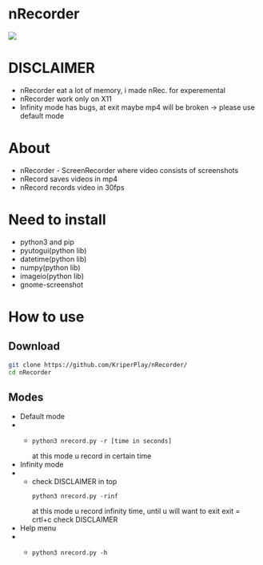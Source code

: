 # nRecorder

![](https://github.com/user-attachments/assets/e96d1286-b9d9-465b-b885-8fd0ff7719b6)

# DISCLAIMER
* nRecorder eat a lot of memory, i made nRec. for experemental
* nRecorder work only on X11
* Infinity mode has bugs, at exit maybe mp4 will be broken -> please use default mode

# About
* nRecorder - ScreenRecorder where video consists of screenshots
* nRecord saves videos in mp4
* nRecord records video in 30fps

# Need to install
* python3 and pip
* pyutogui(python lib)
* datetime(python lib)
* numpy(python lib)
* imageio(python lib)
* gnome-screenshot

# How to use

## Download
```bash
git clone https://github.com/KriperPlay/nRecorder/
cd nRecorder
```

## Modes
* Default mode
* * ```
    python3 nrecord.py -r [time in seconds]
    ```
    at this mode u record in certain time
* Infinity mode
* * check DISCLAIMER in top
    ```
    python3 nrecord.py -rinf
    ```
    at this mode u record infinity time, until u will want to exit
    exit = crtl+c
    check DISCLAIMER
* Help menu
* * ```
    python3 nrecord.py -h
    ```

